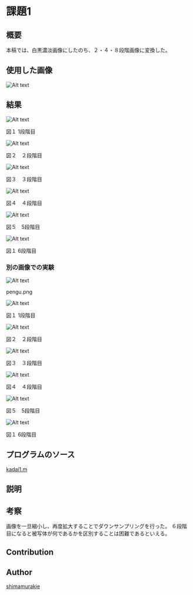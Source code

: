 課題1
====

## 概要

本稿では、白黒濃淡画像にしたのち、２・４・８段階画像に変換した。

## 使用した画像

![Alt text](nuko.png "Optional title")

## 結果


![Alt text](kadai1/1.png "Optional title")

図１ 1段階目

![Alt text](kadai1/2.png "Optional title")

図２　２段階目

![Alt text](kadai1/3.png "Optional title")

図３　３段階目

![Alt text](kadai1/4.png "Optional title")

図４　４段階目

![Alt text](kadai1/5.png "Optional title")

図５　5段階目

![Alt text](kadai1/6.png "Optional title")

図１ 6段階目

### 別の画像での実験

![Alt text](pengu.png "Optional title")

pengu.png

![Alt text](kadai1/1.bmp "Optional title")

図１ 1段階目

![Alt text](kadai1/2.bmp "Optional title")

図２　２段階目

![Alt text](kadai1/3.bmp "Optional title")

図３　３段階目

![Alt text](kadai1/4.bmp "Optional title")

図４　４段階目

![Alt text](kadai1/5.bmp "Optional title")

図５　5段階目

![Alt text](kadai1/6.bmp "Optional title")

図１ 6段階目

## プログラムのソース

[kadai1.m](https://github.com/shimamurakie/ImageProssessing/blob/master/kadai1.m)

## 説明


## 考察

画像を一旦縮小し、再度拡大することでダウンサンプリングを行った。
６段階目になると被写体が何であるかを区別することは困難であるといえる。

## Contribution



## Author

[shimamurakie](https://github.com/shimamurakie)
